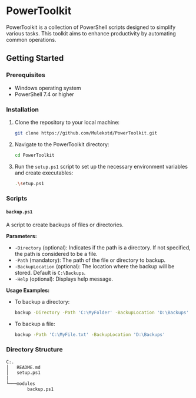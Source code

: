 # PowerToolkit

PowerToolkit is a collection of PowerShell scripts designed to simplify various tasks. This toolkit aims to enhance productivity by automating common operations.

## Getting Started

### Prerequisites

- Windows operating system
- PowerShell 7.4 or higher

### Installation

1. Clone the repository to your local machine:

    ```sh
    git clone https://github.com/Mulekotd/PowerToolkit.git
    ```

2. Navigate to the PowerToolkit directory:

    ```sh
    cd PowerToolkit
    ```

3. Run the `setup.ps1` script to set up the necessary environment variables and create executables:

    ```sh
    .\setup.ps1
    ```

### Scripts

#### `backup.ps1`

A script to create backups of files or directories.

**Parameters:**

- `-Directory` (optional): Indicates if the path is a directory. If not specified, the path is considered to be a file.
- `-Path` (mandatory): The path of the file or directory to backup.
- `-BackupLocation` (optional): The location where the backup will be stored. Default is `C:\Backups`.
- `-Help` (optional): Displays help message.

**Usage Examples:**

- To backup a directory:

    ```sh
    backup -Directory -Path 'C:\MyFolder' -BackupLocation 'D:\Backups'
    ```

- To backup a file:

    ```sh
    backup -Path 'C:\MyFile.txt' -BackupLocation 'D:\Backups'
    ```

### Directory Structure

```sh
C:.
│   README.md
│   setup.ps1
│
└───modules
        backup.ps1
```
